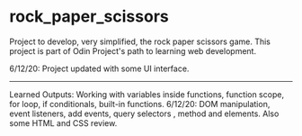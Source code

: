 # rock_paper_scissors
Project to develop, very simplified, the rock paper scissors game.
This project is part of Odin Project's path to learning web development.

6/12/20: Project updated with some UI interface.

----------------------------------------------

Learned Outputs: Working with variables inside functions, function scope, for loop, if conditionals, built-in functions.
6/12/20: DOM manipulation, event listeners, add events, query selectors , method and elements. Also some HTML and CSS review.
